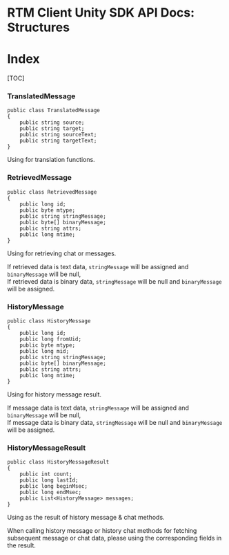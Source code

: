 # RTM Client Unity SDK API Docs: Structures

# Index

[TOC]

### TranslatedMessage

    public class TranslatedMessage
    {
        public string source;
        public string target;
        public string sourceText;
        public string targetText;
    }

Using for translation functions.

### RetrievedMessage

    public class RetrievedMessage
    {
        public long id;
        public byte mtype;
        public string stringMessage;
        public byte[] binaryMessage;
        public string attrs;
        public long mtime;
    }

Using for retrieving chat or messages.

If retrieved data is text data, `stringMessage` will be assigned and `binaryMessage` will be null,  
If retrieved data is binary data, `stringMessage` will be null and `binaryMessage` will be assigned.

### HistoryMessage

    public class HistoryMessage
    {
        public long id;
        public long fromUid;
        public byte mtype;
        public long mid;
        public string stringMessage;
        public byte[] binaryMessage;
        public string attrs;
        public long mtime;
    }

Using for history message result.

If message data is text data, `stringMessage` will be assigned and `binaryMessage` will be null,  
If message data is binary data, `stringMessage` will be null and `binaryMessage` will be assigned.

### HistoryMessageResult

    public class HistoryMessageResult
    {
        public int count;
        public long lastId;
        public long beginMsec;
        public long endMsec;
        public List<HistoryMessage> messages;
    }

Using as the result of history message & chat methods.

When calling history message or history chat methods for fetching subsequent message or chat data, please using the corresponding fields in the result.